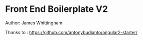Front End Boilerplate V2
=====================

Author: James Whittingham




Thanks to : https://github.com/antonybudianto/angular2-starter/